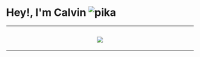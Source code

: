 # Hey!, I'm Calvin ![pika](https://github.com/user-attachments/assets/67c02af5-23ad-4e2c-a2a3-de54a68c99c8)

---

<h2 align="center">
  <a href="https://git.io/typing-svg">
    <img src="https://readme-typing-svg.herokuapp.com/?
font=Righteous&size=35*center=true&vCenter=true&width=500&height=70&duration=5000&lines=Hey+There!+I'm+Calvin.;+I'm+currently+a+student+at+Hunter+College!;+I+am+a+undergraduate+teaching+assistant!;" />

---
      
<!--
**lincalvin76/lincalvin76** is a ✨ _special_ ✨ repository because its `README.md` (this file) appears on your GitHub profile.

Here are some ideas to get you started:

- 🔭 I’m currently working on ...
- 🌱 I’m currently learning ...
- 👯 I’m looking to collaborate on ...
- 🤔 I’m looking for help with ...
- 💬 Ask me about ...
- 📫 How to reach me: ...
- 😄 Pronouns: ...
- ⚡ Fun fact: ...
-->
